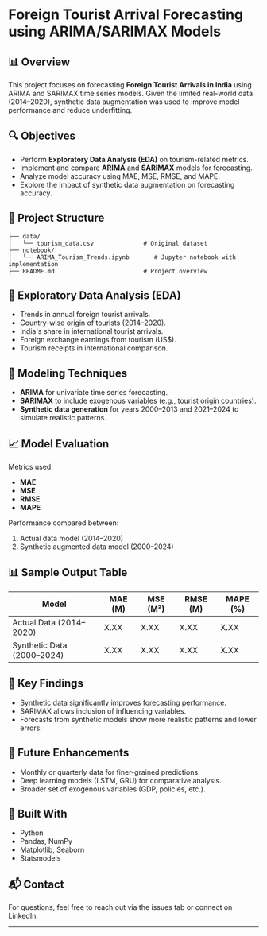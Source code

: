 # Foreign Tourist Arrival Forecasting using ARIMA/SARIMAX Models

## 📊 Overview
This project focuses on forecasting **Foreign Tourist Arrivals in India** using ARIMA and SARIMAX time series models. Given the limited real-world data (2014–2020), synthetic data augmentation was used to improve model performance and reduce underfitting.

## 🔍 Objectives
- Perform **Exploratory Data Analysis (EDA)** on tourism-related metrics.
- Implement and compare **ARIMA** and **SARIMAX** models for forecasting.
- Analyze model accuracy using MAE, MSE, RMSE, and MAPE.
- Explore the impact of synthetic data augmentation on forecasting accuracy.

## 📁 Project Structure
```plaintext
├── data/
│   └── tourism_data.csv              # Original dataset
├── notebook/
│   └── ARIMA_Tourism_Trends.ipynb       # Jupyter notebook with implementation
├── README.md                         # Project overview
```


## 🧪 Exploratory Data Analysis (EDA)
- Trends in annual foreign tourist arrivals.
- Country-wise origin of tourists (2014–2020).
- India's share in international tourist arrivals.
- Foreign exchange earnings from tourism (US$).
- Tourism receipts in international comparison.

## 🔧 Modeling Techniques
- **ARIMA** for univariate time series forecasting.
- **SARIMAX** to include exogenous variables (e.g., tourist origin countries).
- **Synthetic data generation** for years 2000–2013 and 2021–2024 to simulate realistic patterns.

## 📈 Model Evaluation
Metrics used:
- **MAE**
- **MSE**
- **RMSE**
- **MAPE**

Performance compared between:
1. Actual data model (2014–2020)
2. Synthetic augmented data model (2000–2024)

## 📊 Sample Output Table

| Model                        | MAE (M) | MSE (M²) | RMSE (M) | MAPE (%) |
|-----------------------------|---------|----------|----------|-----------|
| Actual Data (2014–2020)     |  X.XX   |   X.XX   |   X.XX   |   X.XX    |
| Synthetic Data (2000–2024)  |  X.XX   |   X.XX   |   X.XX   |   X.XX    |

## 📌 Key Findings
- Synthetic data significantly improves forecasting performance.
- SARIMAX allows inclusion of influencing variables.
- Forecasts from synthetic models show more realistic patterns and lower errors.

## 🔮 Future Enhancements
- Monthly or quarterly data for finer-grained predictions.
- Deep learning models (LSTM, GRU) for comparative analysis.
- Broader set of exogenous variables (GDP, policies, etc.).

## 🧠 Built With
- Python
- Pandas, NumPy
- Matplotlib, Seaborn
- Statsmodels

## 📬 Contact
For questions, feel free to reach out via the issues tab or connect on LinkedIn.

---
